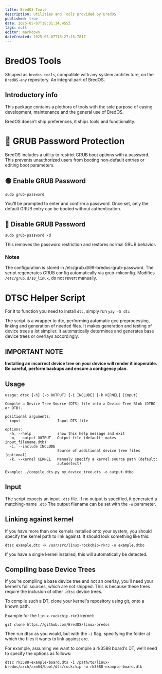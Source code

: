```yaml
---
title: BredOS Tools
description: Utilities and Tools provided by BredOS
published: true
date: 2025-05-07T18:31:34.455Z
tags: null
editor: markdown
dateCreated: 2025-05-07T18:27:16.781Z
---
```


# BredOS Tools

Shipped as `bredos-tools`, compatible with any system architecture, on the `BredOS-any` repository.
An integral part of BredOS.

## Introductory info

This package contains a plethora of tools with the sole purpose of easing development, maintenance and the general use of BredOS.

BredOS doesn't ship preferences, it ships tools and functionality.

# 🔐 GRUB Password Protection

BredOS includes a utility to restrict GRUB boot options with a password.
This prevents unauthorized users from booting non-default entries or editing boot parameters.

## 🟢 Enable GRUB Password

```
sudo grub-password
```

You’ll be prompted to enter and confirm a password.
Once set, only the default GRUB entry can be booted without authentication.

## 🔴 Disable GRUB Password

```
sudo grub-password -d
```

This removes the password restriction and restores normal GRUB behavior.

### Notes

The configuration is stored in /etc/grub.d/99-bredos-grub-password.
The script regenerates GRUB config automatically via grub-mkconfig.
Modifies `/etc/grub.d/10_linux`, do not revert manually.

# DTSC Helper Script

For it to function you need to install `dtc`, simply run `yay -S dtc`

The script is a wrapper to dtc, performing automatic gcc preprocessing, linking and generation of needed files.
It makes generation and testing of device trees a lot simplier.
It automatically determines and generates base device trees or overlays accordingly.

## IMPORTANT NOTE

**Installing an incorrect device tree on your device will render it inoperable.**
**Be careful, perform backups and ensure a contigency plan.**

## Usage

```
usage: dtsc [-h] [-o OUTPUT] [-i INCLUDE] [-k KERNEL] [input]

Compile a Device Tree Source (DTS) file into a Device Tree Blob (DTBO or DTB).

positional arguments:
  input                 Input DTS file

options:
  -h, --help            show this help message and exit
  -o, --output OUTPUT   Output file (default: makes input_filename.dtb)
  -i, --include INCLUDE
                        Source of additional device tree files (optional)
  -k, --kernel KERNEL   Manualy specify a kernel source path (default:
                        autodetect)

Example: ./compile_dts.py my_device_tree.dts -o output.dtbo
```

## Input

The script expects an input `.dts` file. If no output is specified, it generated a matching-name `.dtb`
The output filename can be set with the `-o` parameter.

## Linking against kernel

If you have more than one kernels installed onto your system, you should specify the kernel path to link against.
It should look something like this:

```
dtsc example.dtc -k /usr/src/linux-rockchip-rkr3 -o example.dtbo
```

If you have a single kernel installed, this will automatically be detected.

## Compiling base Device Trees

If you're compiling a base device tree and not an overlay, you'll need your kernel's full sources, which are not shipped.
This is because these trees require the inclusion of other `.dtsi` device trees.

To compile such a DT, clone your kernel's repository using git, onto a known path.

Example for the `linux-rockchip-rkr3` kernel:

```
git clone https://github.com/BredOS/linux-bredos
```

Then run dtsc as you would, but with the `-i` flag, specifying the folder at which the files it wants to link against are.

For example, assuming we want to compile a rk3588 board's DT, we'll need to specify the options as follows:

```
dtsc rk3588-example-board.dts -i /path/to/linux-bredos/arch/arm64/boot/dts/rockchip -o rk3588-example-board.dtb
```